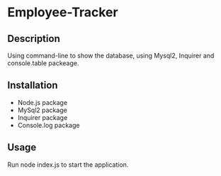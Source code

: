 # Employee-Tracker

## Description
 Using command-line to show the database, using Mysql2, Inquirer and console.table packeage.

## Installation
* Node.js package
* MySql2 package
* Inquirer package
* Console.log package

## Usage
Run node index.js to start the application.

